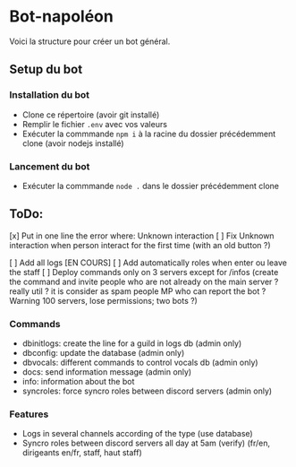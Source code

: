 # Bot-napoléon

Voici la structure pour créer un bot général.

## Setup du bot
### Installation du bot

- Clone ce répertoire (avoir git installé)
- Remplir le fichier `.env` avec vos valeurs
- Exécuter la commmande `npm i` à la racine du dossier précédemment clone (avoir nodejs installé)

### Lancement du bot

- Exécuter la commmande `node .` dans le dossier précédemment clone



## ToDo:

[x] Put in one line the error where: Unknown interaction 
[ ] Fix Unknown interaction when person interact for the first time (with an old button ?)

[ ] Add all logs [EN COURS]
[ ] Add automatically roles when enter ou leave the staff
[ ] Deploy commands only on 3 servers except for /infos (create the command and invite people who are not already on the main server ? really util ? it is consider as spam people MP who can report the bot ? Warning 100 servers, lose permissions; two bots ?)


### Commands
- dbinitlogs: create the line for a guild in logs db (admin only)
- dbconfig: update the database (admin only) 
- dbvocals: different commands to control vocals db (admin only)
- docs: send information message (admin only)
- info: information about the bot
- syncroles: force syncro roles between discord servers (admin only)

### Features
- Logs in several channels according of the type (use database)
- Syncro roles between discord servers all day at 5am (verify) (fr/en, dirigeants en/fr, staff, haut staff)